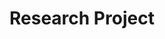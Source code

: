 # Research Project

<!-- ## Latex template

The latex template is based on a slightly modified version of the [ARA Proposal Template](https://www.overleaf.com/project/65c7b59bbc5893b905d7f622), which is a template that recreate the ARA (Amazon Research Awards) proposal format. -->

<!-- ## Proposal Structure -->

